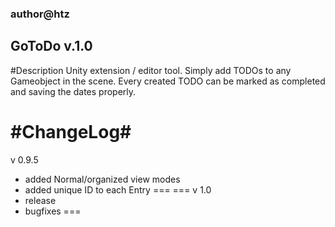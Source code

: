### author@htz ###
## GoToDo v.1.0 ##

#Description
Unity extension / editor tool.
Simply add TODOs to any Gameobject in the scene. Every created TODO can be marked as completed and saving the dates properly.

#ChangeLog#
 ===
 v 0.9.5
 - added Normal/organized view modes
 - added unique ID to each Entry
 ===
  ===
 v 1.0
 - release
 - bugfixes
 ===